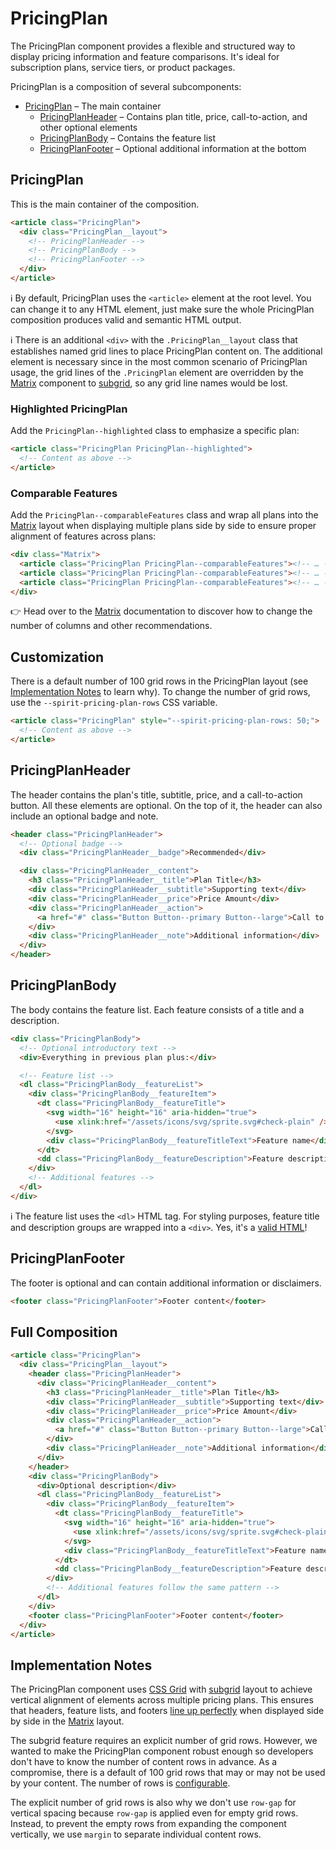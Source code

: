 # PricingPlan

The PricingPlan component provides a flexible and structured way to display
pricing information and feature comparisons. It's ideal for subscription plans,
service tiers, or product packages.

PricingPlan is a composition of several subcomponents:

- [PricingPlan](#pricingplan) – The main container
  - [PricingPlanHeader](#pricingplanheader) – Contains plan title, price, call-to-action, and other optional elements
  - [PricingPlanBody](#pricingplanbody) – Contains the feature list
  - [PricingPlanFooter](#pricingplanfooter) – Optional additional information at the bottom

## PricingPlan

This is the main container of the composition.

```html
<article class="PricingPlan">
  <div class="PricingPlan__layout">
    <!-- PricingPlanHeader -->
    <!-- PricingPlanBody -->
    <!-- PricingPlanFooter -->
  </div>
</article>
```

ℹ️ By default, PricingPlan uses the `<article>` element at the root level.
You can change it to any HTML element, just make sure the whole PricingPlan
composition produces valid and semantic HTML output.

ℹ️ There is an additional `<div>` with the `.PricingPlan__layout` class that
establishes named grid lines to place PricingPlan content on. The additional
element is necessary since in the most common scenario of PricingPlan usage, the
grid lines of the `.PricingPlan` element are overridden by the [Matrix][matrix]
component to [subgrid][mdn-subgrid], so any grid line names would be lost.

### Highlighted PricingPlan

Add the `PricingPlan--highlighted` class to emphasize a specific plan:

```html
<article class="PricingPlan PricingPlan--highlighted">
  <!-- Content as above -->
</article>
```

### Comparable Features

Add the `PricingPlan--comparableFeatures` class and wrap all plans into the
[Matrix][matrix] layout when displaying multiple plans side by side to ensure
proper alignment of features across plans:

```html
<div class="Matrix">
  <article class="PricingPlan PricingPlan--comparableFeatures"><!-- … --></article>
  <article class="PricingPlan PricingPlan--comparableFeatures"><!-- … --></article>
  <article class="PricingPlan PricingPlan--comparableFeatures"><!-- … --></article>
</div>
```

👉 Head over to the [Matrix][matrix] documentation to discover how to change the
number of columns and other recommendations.

## Customization

There is a default number of 100 grid rows in the PricingPlan layout (see
[Implementation Notes](#implementation-notes) to learn why). To change the
number of grid rows, use the `--spirit-pricing-plan-rows` CSS variable.

```html
<article class="PricingPlan" style="--spirit-pricing-plan-rows: 50;">
  <!-- Content as above -->
</article>
```

## PricingPlanHeader

The header contains the plan's title, subtitle, price, and a call-to-action
button. All these elements are optional. On the top of it, the header can also
include an optional badge and note.

```html
<header class="PricingPlanHeader">
  <!-- Optional badge -->
  <div class="PricingPlanHeader__badge">Recommended</div>

  <div class="PricingPlanHeader__content">
    <h3 class="PricingPlanHeader__title">Plan Title</h3>
    <div class="PricingPlanHeader__subtitle">Supporting text</div>
    <div class="PricingPlanHeader__price">Price Amount</div>
    <div class="PricingPlanHeader__action">
      <a href="#" class="Button Button--primary Button--large">Call to Action</a>
    </div>
    <div class="PricingPlanHeader__note">Additional information</div>
  </div>
</header>
```

## PricingPlanBody

The body contains the feature list. Each feature consists of a title and a
description.

```html
<div class="PricingPlanBody">
  <!-- Optional introductory text -->
  <div>Everything in previous plan plus:</div>

  <!-- Feature list -->
  <dl class="PricingPlanBody__featureList">
    <div class="PricingPlanBody__featureItem">
      <dt class="PricingPlanBody__featureTitle">
        <svg width="16" height="16" aria-hidden="true">
          <use xlink:href="/assets/icons/svg/sprite.svg#check-plain" />
        </svg>
        <div class="PricingPlanBody__featureTitleText">Feature name</div>
      </dt>
      <dd class="PricingPlanBody__featureDescription">Feature description</dd>
    </div>
    <!-- Additional features -->
  </dl>
</div>
```

ℹ️ The feature list uses the `<dl>` HTML tag. For styling purposes, feature
title and description groups are wrapped into a `<div>`. Yes, it's a
[valid HTML][mdn-dl]!

## PricingPlanFooter

The footer is optional and can contain additional information or disclaimers.

```html
<footer class="PricingPlanFooter">Footer content</footer>
```

## Full Composition

```html
<article class="PricingPlan">
  <div class="PricingPlan__layout">
    <header class="PricingPlanHeader">
      <div class="PricingPlanHeader__content">
        <h3 class="PricingPlanHeader__title">Plan Title</h3>
        <div class="PricingPlanHeader__subtitle">Supporting text</div>
        <div class="PricingPlanHeader__price">Price Amount</div>
        <div class="PricingPlanHeader__action">
          <a href="#" class="Button Button--primary Button--large">Call to Action</a>
        </div>
        <div class="PricingPlanHeader__note">Additional information</div>
      </div>
    </header>
    <div class="PricingPlanBody">
      <div>Optional description</div>
      <dl class="PricingPlanBody__featureList">
        <div class="PricingPlanBody__featureItem">
          <dt class="PricingPlanBody__featureTitle">
            <svg width="16" height="16" aria-hidden="true">
              <use xlink:href="/assets/icons/svg/sprite.svg#check-plain" />
            </svg>
            <div class="PricingPlanBody__featureTitleText">Feature name</div>
          </dt>
          <dd class="PricingPlanBody__featureDescription">Feature description</dd>
        </div>
        <!-- Additional features follow the same pattern -->
      </dl>
    </div>
    <footer class="PricingPlanFooter">Footer content</footer>
  </div>
</article>
```

## Implementation Notes

The PricingPlan component uses [CSS Grid][mdn-grid] with [subgrid][mdn-subgrid]
layout to achieve vertical alignment of elements across multiple pricing plans.
This ensures that headers, feature lists, and footers
[line up perfectly](#comparable-pricingplans) when displayed side by side in the
[Matrix][matrix] layout.

The subgrid feature requires an explicit number of grid rows. However, we wanted
to make the PricingPlan component robust enough so developers don't have to know
the number of content rows in advance. As a compromise, there is a default of
100 grid rows that may or may not be used by your content. The number of rows is
[configurable](#customization).

The explicit number of grid rows is also why we don't use `row-gap` for vertical
spacing because `row-gap` is applied even for empty grid rows. Instead, to
prevent the empty rows from expanding the component vertically, we use `margin`
to separate individual content rows.

[matrix]: https://github.com/lmc-eu/spirit-design-system/blob/main/packages/web/src/scss/components/Matrix/README.md
[mdn-dl]: https://developer.mozilla.org/en-US/docs/Web/HTML/Reference/Elements/dl
[mdn-grid]: https://developer.mozilla.org/en-US/docs/Web/CSS/CSS_Grid_Layout
[mdn-subgrid]: https://developer.mozilla.org/en-US/docs/Web/CSS/CSS_grid_layout/Subgrid

